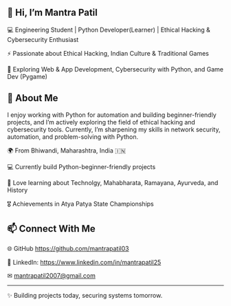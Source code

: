 ## 👋 Hi, I’m Mantra Patil

💻 Engineering Student | Python Developer(Learner) | Ethical Hacking & Cybersecurity Enthusiast

⚡ Passionate about Ethical Hacking, Indian Culture & Traditional Games

🎯 Exploring Web & App Development, Cybersecurity with Python, and Game Dev (Pygame)

## 🚀 About Me

I enjoy working with Python for automation and building beginner-friendly projects, and I’m actively exploring the field of ethical hacking and cybersecurity tools. Currently, I’m sharpening my skills in network security, automation, and problem-solving with Python.

🌍 From Bhiwandi, Maharashtra, India 🇮🇳

💻 Currently build Python-beginner-friendly projects

📖 Love learning about Technolgy, Mahabharata, Ramayana, Ayurveda, and History

🎖 Achievements in Atya Patya State Championships


## 📫 Connect With Me

🌐 GitHub https://github.com/mantrapatil03

💼 LinkedIn: https://www.linkedin.com/in/mantrapatil25

✉ mantrapatil2007@gmail.com

---

✨ Building projects today, securing systems tomorrow.
